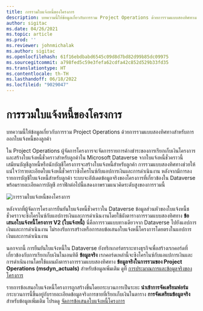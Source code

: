 ```yaml
---
title: การรวมใบแจ้งหนี้ของโครงการ
description: บทความนี้ให้ข้อมูลเกี่ยวกับการรวม Project Operations ด้วยการรวมแบบสองทิศทางสำหรับการออกใบแจ้งหนี้ของลูกค้า
author: sigitac
ms.date: 04/26/2021
ms.topic: article
ms.prod: ''
ms.reviewer: johnmichalak
ms.author: sigitac
ms.openlocfilehash: 61f16ebdbabd6545c09d8d7bd82d99b85dc09975
ms.sourcegitcommit: a798fed5c59e3fefa62cdfa42c852d529b33fd35
ms.translationtype: HT
ms.contentlocale: th-TH
ms.lasthandoff: 06/18/2022
ms.locfileid: "9029047"
---
```

# <a name="project-invoice-integration"></a>การรวมใบแจ้งหนี้ของโครงการ

บทความนี้ให้ข้อมูลเกี่ยวกับการรวม Project Operations ด้วยการรวมแบบสองทิศทางสำหรับการออกใบแจ้งหนี้ของลูกค้า

ใน Project Operations ผู้จัดการโครงการจะจัดการรายการค้างชำระของการเรียกเก็บเงินโครงการ และสร้างใบแจ้งหนี้ชั่วคราวสำหรับลูกค้าใน Microsoft Dataverse จากใบแจ้งหนี้ชั่วคราวนี้ เสมียนบัญชีลูกหนี้หรือนักบัญชีโครงการจะสร้างใบแจ้งหนี้สำหรับลูกค้า การรวมแบบสองทิศทางช่วยให้แน่ใจว่ารายละเอียดใบแจ้งหนี้ชั่วคราวซิงโครไนซ์กับแอปการเงินและการดำเนินงาน หลังจากมีการลงรายการบัญชีใบแจ้งหนี้สำหรับลูกค้า ระบบจะอัปเดตข้อมูลจริงของโครงการที่เกี่ยวข้องใน Dataverse พร้อมรายละเอียดการบัญชี กราฟิกต่อไปนี้แสดงภาพรวมแนวคิดระดับสูงของการรวมนี้

   ![การรวมใบแจ้งหนี้ของโครงการ](./media/DW5Invoicing.png)

หลังจากที่ผู้จัดการโครงการยืนยันใบแจ้งหนี้ชั่วคราวใน Dataverse ข้อมูลส่วนหัวของใบแจ้งหนี้ชชั่วคราวจะซิงโครไนซ์กับแอปการเงินและการดำเนินงานโดยใช้ผังตารางการรวมแบบสองทิศทาง **ข้อเสนอใบแจ้งหนี้โครงการ V2 (ใบแจ้งหนี้)** นี่คือการรวมแบบทางเดียวจาก Dataverse ไปยังแอปการเงินและการดำเนินงาน ไม่รองรับการสร้างหรือการลบข้อเสนอใบแจ้งหนี้โครงการโดยตรงในแอปการเงินและการดำเนินงาน

นอกจากนี้ การยืนยันใบแจ้งหนี้ใน Dataverse ยังทริกเกอร์ตรรกะทางธุรกิจเพื่อสร้างเรกคอร์ดที่เกี่ยวข้องกับการเรียกเก็บเงินในเอนทิตี **ข้อมูลจริง** เรกคอร์ดเหล่านี้จะซิงโครไนซ์กับแอแปการเงินและการดำเนินงานโดยใช้แผนผังตารางการรวมแบบสองทิศทาง **ข้อมูลจริงในการรวมของ Project Operations (msdyn\_actuals)** สำหรับข้อมูลเพิ่มเติม ดูที่ [การประมาณการและข้อมูลจริงของโครงการ](resource-dual-write-estimates-actuals.md) 

รายการข้อเสนอใบแจ้งหนี้โครงการถูกสร้างขึ้นโดยกระบวนการเป็นระยะ **นำเข้าการจัดเตรียมฟอร์ม** กระบวนการนี้ขึ้นอยู่กับรายละเอียดข้อมูลจริงการขายที่เรียกเก็บเงินในตาราง **การจัดเตรียมข้อมูลจริง** สำหรับข้อมูลเพิ่มเติม โปรดดู [จัดการข้อเสนอใบแจ้งหนี้โครงการ](../invoicing/format-update-project-invoice-proposals.md#create-project-invoice-proposals) 
